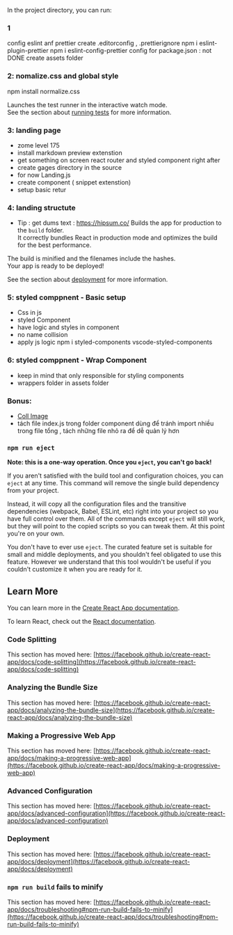 In the project directory, you can run:

### 1

config eslint anf prettier
create .editorconfig , .prettierignore
npm i eslint-plugin-prettier
npm i eslint-config-prettier
config for package.json : not DONE
create assets folder

### 2: nomalize.css and global style

npm install normalize.css

Launches the test runner in the interactive watch mode.\
See the section about [running tests](https://facebook.github.io/create-react-app/docs/running-tests) for more information.

### 3: landing page

- zome level 175
- install markdown preview extenstion
- get something on screen
  react router and styled component right after
- create gages directory in the source
- for now Landing.js
- create component ( snippet extenstion)
- setup basic retur

### 4: landing structute

- Tip : get dums text : https://hipsum.co/
  Builds the app for production to the `build` folder.\
  It correctly bundles React in production mode and optimizes the build for the best performance.

The build is minified and the filenames include the hashes.\
Your app is ready to be deployed!

See the section about [deployment](https://facebook.github.io/create-react-app/docs/deployment) for more information.

### 5: styled comppnent - Basic setup

- Css in js
- styled Component
- have logic and styles in component
- no name collision
- apply js logic
  npm i styled-components
  vscode-styled-components

### 6: styled comppnent - Wrap Component

- keep in mind that only responsible for styling components
- wrappers folder in assets folder

### Bonus:

- [Coll Image](https://undraw.co/)
- tách file index.js trong folder component dùng để tránh import nhiều trong file tổng , tách những file nhỏ ra để dễ quản lý hơn

### `npm run eject`

**Note: this is a one-way operation. Once you `eject`, you can't go back!**

If you aren't satisfied with the build tool and configuration choices, you can `eject` at any time. This command will remove the single build dependency from your project.

Instead, it will copy all the configuration files and the transitive dependencies (webpack, Babel, ESLint, etc) right into your project so you have full control over them. All of the commands except `eject` will still work, but they will point to the copied scripts so you can tweak them. At this point you're on your own.

You don't have to ever use `eject`. The curated feature set is suitable for small and middle deployments, and you shouldn't feel obligated to use this feature. However we understand that this tool wouldn't be useful if you couldn't customize it when you are ready for it.

## Learn More

You can learn more in the [Create React App documentation](https://facebook.github.io/create-react-app/docs/getting-started).

To learn React, check out the [React documentation](https://reactjs.org/).

### Code Splitting

This section has moved here: [https://facebook.github.io/create-react-app/docs/code-splitting](https://facebook.github.io/create-react-app/docs/code-splitting)

### Analyzing the Bundle Size

This section has moved here: [https://facebook.github.io/create-react-app/docs/analyzing-the-bundle-size](https://facebook.github.io/create-react-app/docs/analyzing-the-bundle-size)

### Making a Progressive Web App

This section has moved here: [https://facebook.github.io/create-react-app/docs/making-a-progressive-web-app](https://facebook.github.io/create-react-app/docs/making-a-progressive-web-app)

### Advanced Configuration

This section has moved here: [https://facebook.github.io/create-react-app/docs/advanced-configuration](https://facebook.github.io/create-react-app/docs/advanced-configuration)

### Deployment

This section has moved here: [https://facebook.github.io/create-react-app/docs/deployment](https://facebook.github.io/create-react-app/docs/deployment)

### `npm run build` fails to minify

This section has moved here: [https://facebook.github.io/create-react-app/docs/troubleshooting#npm-run-build-fails-to-minify](https://facebook.github.io/create-react-app/docs/troubleshooting#npm-run-build-fails-to-minify)
